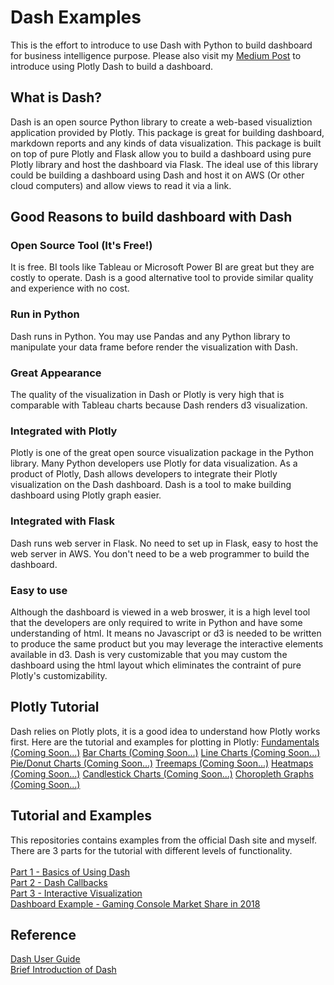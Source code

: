 # Dash Examples

This is the effort to introduce to use Dash with Python to build dashboard for business intelligence purpose. Please also visit my <a href="https://medium.com/@jjsham/building-dashboard-using-plotly-dash-36bf94a1137">Medium Post</a> to introduce using Plotly Dash to build a dashboard.

## What is Dash?
Dash is an open source Python library to create a web-based visualiztion application provided by Plotly. This package is great for building dashboard, markdown reports and any kinds of data visualization. This package is built on top of pure Plotly and Flask allow you to build a dashboard using pure Plotly library and host the dashboard via Flask. The ideal use of this library could be building a dashboard using Dash and host it on AWS (Or other cloud computers) and allow views to read it via a link.

## Good Reasons to build dashboard with Dash

### Open Source Tool (It's Free!)
It is free. BI tools like Tableau or Microsoft Power BI are great but they are costly to operate. Dash is a good alternative tool to provide similar quality and experience with no cost. 

### Run in Python
Dash runs in Python. You may use Pandas and any Python library to manipulate your data frame before render the visualization with Dash.

### Great Appearance
The quality of the visualization in Dash or Plotly is very high that is comparable with Tableau charts because Dash renders d3 visualization. 

### Integrated with Plotly
Plotly is one of the great open source visualization package in the Python library. Many Python developers use Plotly for data visualization. As a product of Plotly, Dash allows developers to integrate their Plotly visualization on the Dash dashboard. Dash is a tool to make building dashboard using Plotly graph easier.

### Integrated with Flask
Dash runs web server in Flask. No need to set up in Flask, easy to host the web server in AWS. You don't need to be a web programmer to build the dashboard.

### Easy to use
Although the dashboard is viewed in a web broswer, it is a high level tool that the developers are only required to write in Python and have some understanding of html. It means no Javascript or d3 is needed to be written to produce the same product but you may leverage the interactive elements available in d3. Dash is very customizable that you may custom the dashboard using the html layout which eliminates the contraint of pure Plotly's customizability.

## Plotly Tutorial
Dash relies on Plotly plots, it is a good idea to understand how Plotly works first. Here are the tutorial and examples for plotting in Plotly:
[Fundamentals (Coming Soon...)](/)
[Bar Charts (Coming Soon...)](/)
[Line Charts (Coming Soon...)](/)
[Pie/Donut Charts (Coming Soon...)](/)
[Treemaps (Coming Soon...)](/)
[Heatmaps (Coming Soon...)](/) 
[Candlestick Charts (Coming Soon...)](/)
[Choropleth Graphs (Coming Soon...)](/)


## Tutorial and Examples
This repositories contains examples from the official Dash site and myself. There are 3 parts for the tutorial with different levels of functionality.
<br><br>
[Part 1 - Basics of Using Dash](/Part1) <br>
[Part 2 - Dash Callbacks](/Part2)<br>
[Part 3 - Interactive Visualization](/Part3)<br>
[Dashboard Example - Gaming Console Market Share in 2018](/DashboardExample)


## Reference
[Dash User Guide](https://dash.plotly.com/)<br>
[Brief Introduction of Dash](https://medium.com/plotly/introducing-dash-5ecf7191b503)